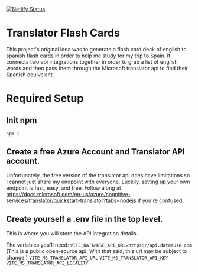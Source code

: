 [![Netlify Status](https://api.netlify.com/api/v1/badges/51b57973-2ae2-42a7-894c-4a911efccaf8/deploy-status)](https://app.netlify.com/sites/grand-cajeta-92ed93/deploys)

# Translator Flash Cards

This project's original idea was to generate a flash card deck of english to spanish flash cards in order to help me study for my trip to Spain. It connects two api integrations together in order to grab a list of english words and then pass them through the Microsoft translator api to find their Spanish equivelant.

# Required Setup

## Init npm

`npm i`

## Create a free Azure Account and Translator API account.

Unfortunately, the free version of the translator api does have limitations so I cannot just share my endpoint with everyone. Luckily, setting up your own endpoint is fast, easy, and free. Follow along at https://docs.microsoft.com/en-us/azure/cognitive-services/translator/quickstart-translator?tabs=nodejs if you're confused.

## Create yourself a .env file in the top level.

This is where you will store the API integration details.

The variables you'll need:
`VITE_DATAMUSE_API_URL=https://api.datamuse.com` (This is a public open-source api. With that said, this url may be subject to change.)
`VITE_MS_TRANSLATOR_API_URL`
`VITE_MS_TRANSLATOR_API_KEY`
`VITE_MS_TRANSLATOR_API_LOCALITY`
